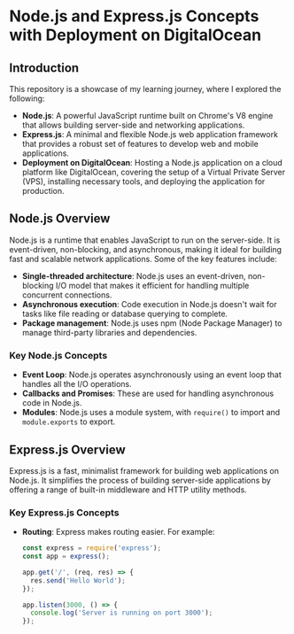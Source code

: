 # Node.js and Express.js Concepts with Deployment on DigitalOcean

## Introduction

This repository is a showcase of my learning journey, where I explored the following:

- **Node.js**: A powerful JavaScript runtime built on Chrome's V8 engine that allows building server-side and networking applications.
- **Express.js**: A minimal and flexible Node.js web application framework that provides a robust set of features to develop web and mobile applications.
- **Deployment on DigitalOcean**: Hosting a Node.js application on a cloud platform like DigitalOcean, covering the setup of a Virtual Private Server (VPS), installing necessary tools, and deploying the application for production.

## Node.js Overview

Node.js is a runtime that enables JavaScript to run on the server-side. It is event-driven, non-blocking, and asynchronous, making it ideal for building fast and scalable network applications. Some of the key features include:

- **Single-threaded architecture**: Node.js uses an event-driven, non-blocking I/O model that makes it efficient for handling multiple concurrent connections.
- **Asynchronous execution**: Code execution in Node.js doesn't wait for tasks like file reading or database querying to complete.
- **Package management**: Node.js uses npm (Node Package Manager) to manage third-party libraries and dependencies.

### Key Node.js Concepts

- **Event Loop**: Node.js operates asynchronously using an event loop that handles all the I/O operations.
- **Callbacks and Promises**: These are used for handling asynchronous code in Node.js.
- **Modules**: Node.js uses a module system, with `require()` to import and `module.exports` to export.
  
## Express.js Overview

Express.js is a fast, minimalist framework for building web applications on Node.js. It simplifies the process of building server-side applications by offering a range of built-in middleware and HTTP utility methods.

### Key Express.js Concepts

- **Routing**: Express makes routing easier. For example:
  ```javascript
  const express = require('express');
  const app = express();

  app.get('/', (req, res) => {
    res.send('Hello World');
  });

  app.listen(3000, () => {
    console.log('Server is running on port 3000');
  });
